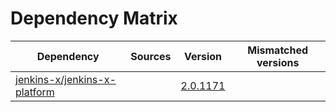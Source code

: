 # Dependency Matrix

Dependency | Sources | Version | Mismatched versions
---------- | ------- | ------- | -------------------
[jenkins-x/jenkins-x-platform](https://github.com/jenkins-x/jenkins-x-platform.git) |  | [2.0.1171](https://github.com/jenkins-x/jenkins-x-platform/releases/tag/v2.0.1171) | 
